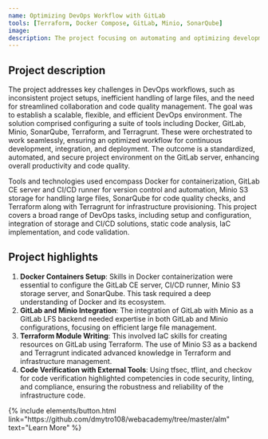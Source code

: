 ```yaml
---
name: Optimizing DevOps Workflow with GitLab
tools: [Terraform, Docker Compose, GitLab, Minio, SonarQube]
image: 
description: The project focusing on automating and optimizing development and deployment processes. Key compentencies include containerization, CI/CD, and IaC. The project demonstrated skills in infrastructure automation through the use of Terraform and Terragrunt for resource management on GitLab.
---
```

## Project description
The project addresses key challenges in DevOps workflows, such as inconsistent project setups, inefficient handling of large files, and the need for streamlined collaboration and code quality management. The goal was to establish a scalable, flexible, and efficient DevOps environment. The solution comprised configuring a suite of tools including Docker, GitLab, Minio, SonarQube, Terraform, and Terragrunt. These were orchestrated to work seamlessly, ensuring an optimized workflow for continuous development, integration, and deployment. The outcome is a standardized, automated, and secure project environment on the GitLab server, enhancing overall productivity and code quality.

Tools and technologies used encompass Docker for containerization, GitLab CE server and CI/CD runner for version control and automation, Minio S3 storage for handling large files, SonarQube for code quality checks, and Terraform along with Terragrunt for infrastructure provisioning. This project covers a broad range of DevOps tasks, including setup and configuration, integration of storage and CI/CD solutions, static code analysis, IaC implementation, and code validation.

## Project highlights
1. **Docker Containers Setup**: Skills in Docker containerization were essential to configure the GitLab CE server, CI/CD runner, Minio S3 storage server, and SonarQube. This task required a deep understanding of Docker and its ecosystem.  
2. **GitLab and Minio Integration**: The integration of GitLab with Minio as a GitLab LFS backend needed expertise in both GitLab and Minio configurations, focusing on efficient large file management.
3. **Terraform Module Writing**: This involved IaC skills for creating resources on GitLab using Terraform. The use of Minio S3 as a backend and Terragrunt indicated advanced knowledge in Terraform and infrastructure management.
4. **Code Verification with External Tools**: Using tfsec, tflint, and checkov for code verification highlighted competencies in code security, linting, and compliance, ensuring the robustness and reliability of the infrastructure code.


<p class="text-center">
{% include elements/button.html link="https://github.com/dmytro108/webacademy/tree/master/alm" text="Learn More" %}
</p>